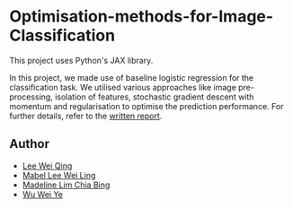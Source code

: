 # Optimisation-methods-for-Image-Classification

This project uses Python's JAX library.

In this project, we made use of baseline logistic regression for the classification task. We utilised various approaches like image pre-processing, isolation of features, stochastic gradient descent with momentum and regularisation to optimise the prediction performance. For further details, refer to the <a href = "https://github.com/madelinelimm/Optimisation-methods-for-Image-Classification/blob/main/report/assignment_1_09.docx" target="_blank">written report</a>.


## Author
- <a href="https://github.com/leeweiqing" target="_blank">Lee Wei Qing</a>
- <a href="https://github.com/mabel1610" target="_blank">Mabel Lee Wei Ling</a>
- <a href="https://github.com/madelinelimm" target="_blank">Madeline Lim Chia Bing</a>
- <a href="https://github.com/TeddYE" target="_blank">Wu Wei Ye</a>
